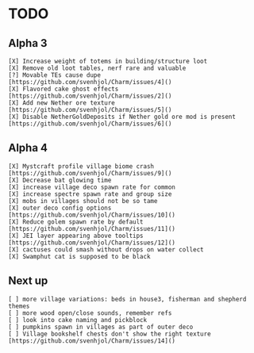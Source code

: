 # TODO

## Alpha 3

    [X] Increase weight of totems in building/structure loot  
    [X] Remove old loot tables, nerf rare and valuable  
    [?] Movable TEs cause dupe [https://github.com/svenhjol/Charm/issues/4]()  
    [X] Flavored cake ghost effects [https://github.com/svenhjol/Charm/issues/2]()  
    [X] Add new Nether ore texture [https://github.com/svenhjol/Charm/issues/5]()  
    [X] Disable NetherGoldDeposits if Nether gold ore mod is present [https://github.com/svenhjol/Charm/issues/6]()

## Alpha 4

    [X] Mystcraft profile village biome crash [https://github.com/svenhjol/Charm/issues/9]()  
    [X] Decrease bat glowing time
    [X] increase village deco spawn rate for common
    [X] increase spectre spawn rate and group size
    [X] mobs in villages should not be so tame
    [X] outer deco config options [https://github.com/svenhjol/Charm/issues/10]()
    [X] Reduce golem spawn rate by default [https://github.com/svenhjol/Charm/issues/11]()
    [X] JEI layer appearing above tooltips [https://github.com/svenhjol/Charm/issues/12]()
    [X] cactuses could smash without drops on water collect
    [X] Swamphut cat is supposed to be black

## Next up

    [ ] more village variations: beds in house3, fisherman and shepherd themes
    [ ] more wood open/close sounds, remember refs
    [ ] look into cake naming and pickblock
    [ ] pumpkins spawn in villages as part of outer deco
    [ ] Village bookshelf chests don't show the right texture [https://github.com/svenhjol/Charm/issues/14]()